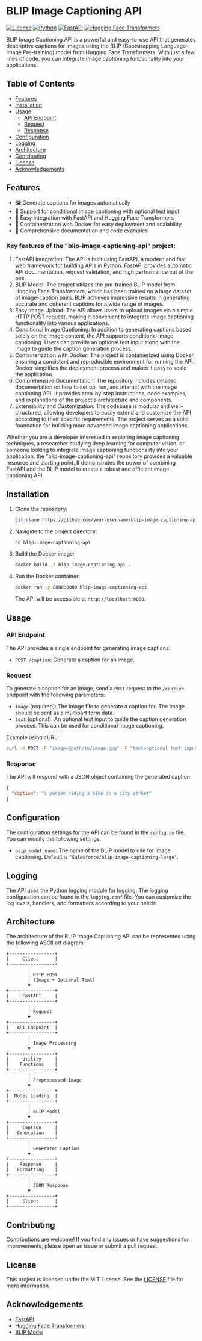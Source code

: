 # BLIP Image Captioning API

[![License](https://img.shields.io/badge/license-MIT-blue.svg)](LICENSE)
[![Python](https://img.shields.io/badge/python-3.7%20%7C%203.8%20%7C%203.9-blue.svg)](https://www.python.org/)
[![FastAPI](https://img.shields.io/badge/fastapi-0.68.0-blue.svg)](https://fastapi.tiangolo.com/)
[![Hugging Face Transformers](https://img.shields.io/badge/transformers-4.19.0-blue.svg)](https://huggingface.co/docs/transformers/index)

BLIP Image Captioning API is a powerful and easy-to-use API that generates descriptive captions for images using the BLIP (Bootstrapping Language-Image Pre-training) model from Hugging Face Transformers. With just a few lines of code, you can integrate image captioning functionality into your applications.

## Table of Contents

- [Features](#features)
- [Installation](#installation)
- [Usage](#usage)
  - [API Endpoint](#api-endpoint)
  - [Request](#request)
  - [Response](#response)
- [Configuration](#configuration)
- [Logging](#logging)
- [Architecture](#architecture)
- [Contributing](#contributing)
- [License](#license)
- [Acknowledgements](#acknowledgements)

## Features

- 🖼️ Generate captions for images automatically
- 📝 Support for conditional image captioning with optional text input
- 🚀 Easy integration with FastAPI and Hugging Face Transformers
- 🐳 Containerization with Docker for easy deployment and scalability
- 📖 Comprehensive documentation and code examples

### Key features of the "blip-image-captioning-api" project:

1. FastAPI Integration: The API is built using FastAPI, a modern and fast web framework for building APIs in Python. FastAPI provides automatic API documentation, request validation, and high performance out of the box.
2. BLIP Model: The project utilizes the pre-trained BLIP model from Hugging Face Transformers, which has been trained on a large dataset of image-caption pairs. BLIP achieves impressive results in generating accurate and coherent captions for a wide range of images.
3. Easy Image Upload: The API allows users to upload images via a simple HTTP POST request, making it convenient to integrate image captioning functionality into various applications.
4. Conditional Image Captioning: In addition to generating captions based solely on the image content, the API supports conditional image captioning. Users can provide an optional text input along with the image to guide the caption generation process.
5. Containerization with Docker: The project is containerized using Docker, ensuring a consistent and reproducible environment for running the API. Docker simplifies the deployment process and makes it easy to scale the application.
6. Comprehensive Documentation: The repository includes detailed documentation on how to set up, run, and interact with the image captioning API. It provides step-by-step instructions, code examples, and explanations of the project's architecture and components.
7. Extensibility and Customization: The codebase is modular and well-structured, allowing developers to easily extend and customize the API according to their specific requirements. The project serves as a solid foundation for building more advanced image captioning applications.

Whether you are a developer interested in exploring image captioning techniques, a researcher studying deep learning for computer vision, or someone looking to integrate image captioning functionality into your application, the "blip-image-captioning-api" repository provides a valuable resource and starting point. It demonstrates the power of combining FastAPI and the BLIP model to create a robust and efficient image captioning API.

## Installation

1. Clone the repository:

   ```bash
   git clone https://github.com/your-username/blip-image-captioning-api.git
   ```

2. Navigate to the project directory:

   ```bash
   cd blip-image-captioning-api
   ```

3. Build the Docker image:

   ```bash
   docker build -t blip-image-captioning-api .
   ```

4. Run the Docker container:

   ```bash
   docker run -p 8000:8000 blip-image-captioning-api
   ```

   The API will be accessible at `http://localhost:8000`.

## Usage

### API Endpoint

The API provides a single endpoint for generating image captions:

- `POST /caption`: Generate a caption for an image.

### Request

To generate a caption for an image, send a `POST` request to the `/caption` endpoint with the following parameters:

- `image` (required): The image file to generate a caption for. The image should be sent as a multipart form data.
- `text` (optional): An optional text input to guide the caption generation process. This can be used for conditional image captioning.

Example using cURL:

```bash
curl -X POST -F "image=@path/to/image.jpg" -F "text=optional text input" http://localhost:8000/caption
```

### Response

The API will respond with a JSON object containing the generated caption:

```json
{
  "caption": "a person riding a bike on a city street"
}
```

## Configuration

The configuration settings for the API can be found in the `config.py` file. You can modify the following settings:

- `blip_model_name`: The name of the BLIP model to use for image captioning. Default is `"Salesforce/blip-image-captioning-large"`.

## Logging

The API uses the Python logging module for logging. The logging configuration can be found in the `logging.conf` file. You can customize the log levels, handlers, and formatters according to your needs.

## Architecture

The architecture of the BLIP Image Captioning API can be represented using the following ASCII art diagram:

```
+-----------------+
|     Client      |
+-----------------+
        |
        | HTTP POST
        | (Image + Optional Text)
        ▼
+-----------------+
|     FastAPI     |
+-----------------+
        |
        | Request
        ▼
+-----------------+
|   API Endpoint  |
+-----------------+
        |
        | Image Processing
        ▼
+-----------------+
|     Utility     |
|    Functions    |
+-----------------+
        |
        | Preprocessed Image
        ▼
+-----------------+
|  Model Loading  |
+-----------------+
        |
        | BLIP Model
        ▼
+-----------------+
|     Caption     |
|   Generation    |
+-----------------+
        |
        | Generated Caption
        ▼
+-----------------+
|    Response     |
|   Formatting    |
+-----------------+
        |
        | JSON Response
        ▼
+-----------------+
|     Client      |
+-----------------+
```

## Contributing

Contributions are welcome! If you find any issues or have suggestions for improvements, please open an issue or submit a pull request.

## License

This project is licensed under the MIT License. See the [LICENSE](LICENSE) file for more information.

## Acknowledgements

- [FastAPI](https://fastapi.tiangolo.com/)
- [Hugging Face Transformers](https://huggingface.co/docs/transformers/index)
- [BLIP Model](https://huggingface.co/Salesforce/blip-image-captioning-large)
